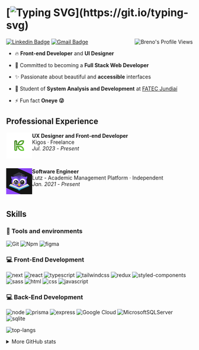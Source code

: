 
# [![Typing SVG](https://readme-typing-svg.demolab.com?font=Fira+Code&weight=500&size=32&pause=1000&color=FFFFFF&background=FFFFFF00&vCenter=true&repeat=false&random=false&width=540&height=32&lines=Hi+there.+My+name+is+Breno!)](https://git.io/typing-svg)

<img align="right" src="https://komarev.com/ghpvc/?username=onerbreno" alt="Breno's Profile Views" />

[![Linkedin Badge](https://img.shields.io/badge/Linkedin-%230077B5.svg?style=flat-square&logo=linkedin&logoColor=white&label=breno-dias-holanda)](https://www.linkedin.com/in/breno-dias-holanda/)
[![Gmail Badge](https://img.shields.io/badge/-brenodiasholanda@gmail.com-c14438?style=flat-square&logo=Gmail&logoColor=white&link=mailto:brenodiasholanda@gmail.com)](mailto:brenodiasholanda@gmail.com)

- 🔥 **Front-end Developer** and **UI Designer**

- 🚀 Committed to becoming a **Full Stack Web Developer**

- ✨ Passionate about beautiful and **accessible** interfaces

- 🔭 Student of **System Analysis and Development** at [FATEC Jundiaí](https://www.linkedin.com/school/fatec-jundia%C3%AD/)

- ⚡ Fun fact **Oneye 😜**

## Professional Experience
  
<a href="#"><img src="./assets/kigos.png" align="left" width="70" height="70" alt="Kigos-pic"/></a>
**UX Designer and Front-end Developer** \
Kigos · Freelance \
<i>Jul. 2023</i> - <i>Present</i>

<br>

<a href="https://www.applutz.br"><img src="./assets/lutz.png" align="left" width="70" height="70" alt="Lutz-pic"/></a>
**Software Engineer** \
Lutz - Academic Management Platform · Independent \
<i>Jan. 2021</i> - <i>Present</i>

<br>

<!-- <details>
  <summary>Formação acadêmica</summary>

  <a href="https://www.rocketseat.com.br/ignite"><img src="./assets/rocketseat.png" align="left" width="94" height="94" alt="Rocketseat-pic"/></a>
  **Rocketseat** \
  Ignite: React.js and Node.js \
  <i>Nov. 2022</i> - <i>currently now</i>

  <br>

  <a href="https://ada.tech/sou-aluno/programas/governo-de-sao-paulo-primeiro-codigo/"><img src="./assets/ada.png" align="left" width="94" height="94" alt="Ada-pic"/></a>
  **ADA Tech ** \
  Web Front-end Bootcamp \
  <i>Jul. 2023</i> - <i>currently now</i>

  <br>

  <a href="https://www.cps.sp.gov.br/fatecs/fatec-jundiai-deputado-ary-fossen/"><img src="./assets/fatecjd.png" align="left" width="94" height="94" alt="FATEC Jundiaí"/></a>
  &nbsp;&nbsp;**FATEC de Jundiaí** \
  Graduation in System Analysis and Development \
  <i>Jan. 2022</i> - <i>currently now</i>
  
  <br>

  <a href="https://www.cps.sp.gov.br/etecs/etec-de-francisco-morato/"><img src="./assets/etecfm.png" align="left" width="94" height="94" alt="ETEC Francisco Morato"/></a>
  **CPS ETEC (Centro de educação Paula Souza - ETEC de Francisco Morato)** \
  Student in System Development Technical education \
  <i>Feb. 2019</i> - <i>Dec. 2021</i>

  <br>

</details> -->

## Skills

### :wrench: Tools and environments

<!-- GIT -->
![Git](https://img.shields.io/badge/Git-F05032.svg?style=for-the-badge&logo=git&logoColor=white)
![Npm](https://img.shields.io/badge/NPM-CB3837.svg?style=for-the-badge&logo=npm&logoColor=white)
![figma](https://img.shields.io/badge/figma-%23F24E1E.svg?style=for-the-badge&logo=figma&logoColor=white)

### :computer: Front-End Development

![next](https://img.shields.io/badge/Next-000000?style=for-the-badge&logo=nextdotjs&logoColor=FFFFFF)
![react](https://img.shields.io/badge/React-20232A?style=for-the-badge&logo=react&logoColor=61DAFB)
![typescript](https://img.shields.io/badge/TypeScript-3178C6?style=for-the-badge&logo=typescript&logoColor=white)
![tailwindcss](https://img.shields.io/badge/tailwindcss-%2338B2AC.svg?style=for-the-badge&logo=tailwind-css&logoColor=white)
![redux](https://img.shields.io/badge/Redux-593D88?style=for-the-badge&logo=redux&logoColor=white)
![styled-components](https://img.shields.io/badge/styled_components-DB7093?style=for-the-badge&logo=styled-components&logoColor=white)
![sass](https://img.shields.io/badge/Sass-CF649A?style=for-the-badge&logo=sass&logoColor=white)
![html](https://img.shields.io/badge/HTML5-E34F26?style=for-the-badge&logo=html5&logoColor=white)
![css](https://img.shields.io/badge/CSS3-1572B6?style=for-the-badge&logo=css3&logoColor=white)
![javascript](https://img.shields.io/badge/JavaScript-F7DF1E?style=for-the-badge&logo=javascript&logoColor=black)

### :computer: Back-End Development

![node](https://img.shields.io/badge/Node.js-43853D?style=for-the-badge&logo=node.js&logoColor=white)
![prisma](https://img.shields.io/badge/Prisma-3982CE?style=for-the-badge&logo=Prisma&logoColor=white)
![express](https://img.shields.io/badge/Express.js-404D59?style=for-the-badge)
![Google Cloud](https://img.shields.io/badge/GoogleCloud-%234285F4.svg?style=for-the-badge&logo=google-cloud&logoColor=white)
![MicrosoftSQLServer](https://img.shields.io/badge/Microsoft%20SQL%20Server-CC2927?style=for-the-badge&logo=microsoft%20sql%20server&logoColor=white)
![sqlite](https://img.shields.io/badge/sqlite-%2307405e.svg?style=for-the-badge&logo=sqlite&logoColor=white)

![top-langs](https://github-readme-stats.vercel.app/api/top-langs/?username=onerbreno&theme=midnight-purple&layout=compact&langs_count=8&card_width=350&hide_border=true)

<details>
  <summary>More GitHub stats</summary>

  | <img width="100%" src="https://github-readme-streak-stats.herokuapp.com/?user=onerbreno&theme=midnight-purple&ring=e73737&currStreakNum=ffffff&hide_border=true"></img> |
  | ----------- |
  | <img width="100%" src="https://github-profile-summary-cards.vercel.app/api/cards/profile-details?username=onerbreno&theme=midnight_purple"></img> |
  | ![Trophies](https://github-profile-trophy.vercel.app/?username=onerbreno&row=1&column=6&theme=darkhub&margin-w=15&margin-h=15) |
</details>
